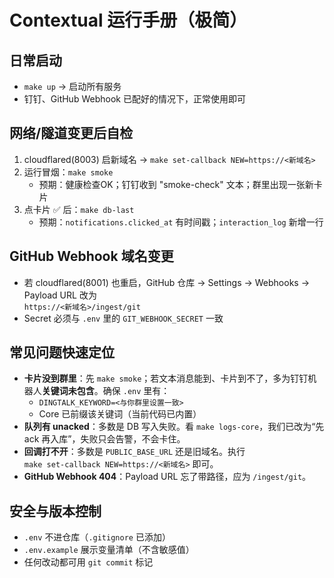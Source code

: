 # Contextual 运行手册（极简）

## 日常启动
- `make up` -> 启动所有服务
- 钉钉、GitHub Webhook 已配好的情况下，正常使用即可

## 网络/隧道变更后自检
1. cloudflared(8003) 启新域名 -> `make set-callback NEW=https://<新域名>`
2. 运行冒烟：`make smoke` 
   - 预期：健康检查OK；钉钉收到 "smoke-check" 文本；群里出现一张新卡片
3. 点卡片 ✅ 后：`make db-last` 
   - 预期：`notifications.clicked_at` 有时间戳；`interaction_log` 新增一行

## GitHub Webhook 域名变更
- 若 cloudflared(8001) 也重启，GitHub 仓库 → Settings → Webhooks → Payload URL 改为  
  `https://<新域名>/ingest/git`  
- Secret 必须与 `.env` 里的 `GIT_WEBHOOK_SECRET` 一致

## 常见问题快速定位
- **卡片没到群里**：先 `make smoke`；若文本消息能到、卡片到不了，多为钉钉机器人**关键词未包含**。确保 `.env` 里有：
  - `DINGTALK_KEYWORD=<与你群里设置一致>`
  - Core 已前缀该关键词（当前代码已内置）
- **队列有 unacked**：多数是 DB 写入失败。看 `make logs-core`，我们已改为“先 ack 再入库”，失败只会告警，不会卡住。
- **回调打不开**：多数是 `PUBLIC_BASE_URL` 还是旧域名。执行  
  `make set-callback NEW=https://<新域名>` 即可。
- **GitHub Webhook 404**：Payload URL 忘了带路径，应为 `/ingest/git`。

## 安全与版本控制
- `.env` 不进仓库（`.gitignore` 已添加）
- `.env.example` 展示变量清单（不含敏感值）
- 任何改动都可用 `git commit` 标记


